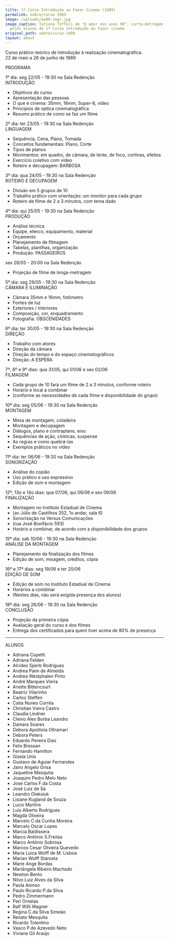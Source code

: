 ```yaml
---
title: 1º Curso Introdução ao Fazer Cinema (1989)
permalink: sobre/curso-1989
image: /uploads/aa90-imgr.jpg
image_caption: Tatiana Toffoli em "O amor nos anos 90", curta-metragem realizado
  pelos alunos do 1º Curso Introdução ao fazer cinema
original_path: sobre/curso-1989
layout: about
---
```

Curso prático-teórico de introdução à realização cinematográfica.\
22 de maio a 26 de junho de 1989

PROGRAMA

1º dia: seg 22/05 - 19:30 na Sala Redenção\
INTRODUÇÃO

* Objetivos do curso
* Apresentação das pessoas
* O que é cinema: 35mm, 16mm, Super-8, vídeo
* Princípios de optica cinematográfica
* Resumo prático de como se faz um filme

2º dia: ter 23/05 - 19:30 na Sala Redenção\
LINGUAGEM

* Sequência, Cena, Plano, Tomada
* Conceitos fundamentais: Plano, Corte
* Tipos de planos
* Movimentos: em quadro, de câmara, de lente, de foco, cortinas, efeitos
* Exercício coletivo com vídeo
* Roteiro e decupagem: BARBOSA

3º dia: qua 24/05 - 19:30 na Sala Redenção\
ROTEIRO E DECUPAGEM

* Divisão em 5 grupos de 10
* Trabalho prático com orientação: um monitor para cada grupo
* Roteiro de filme de 2 a 3 minutos, com tema dado

4º dia: qui 25/05 - 19:30 na Sala Redenção\
PRODUÇÃO

* Análise técnica
* Equipe, elenco, equipamento, material
* Orçamento
* Planejamento de filmagem
* Tabelas, planilhas, organização
* Produção: PASSAGEIROS

sex 26/05 - 20:00 na Sala Redenção

* Projeção de filme de longa-metragem

5º dia: seg 29/05 - 19:30 na Sala Redenção\
CÂMARA E ILUMINAÇÃO

* Câmara 35mm e 16mm, fotômetro
* Fontes de luz
* Exteriores / interiores
* Composição, cor, enquadramento
* Fotografia: OBSCENIDADES

6º dia: ter 30/05 - 19:30 na Sala Redenção\
DIREÇÃO

* Trabalho com atores
* Direção da câmara
* Direção do tempo e do espaço cinematográficos
* Direção: A ESPERA

7º, 8º e 9º dias: qua 31/05, qui 01/06 e sex 02/06\
FILMAGEM

* Cada grupo de 10 fará um filme de 2 a 3 minutos, conforme roteiro
* Horário e local a combinar
* (conforme as necessidades de cada filme e disponibilidade do grupo)

10º dia: seg 05/06 - 19:30 na Sala Redenção\
MONTAGEM

* Mesa de montagem, coladeira
* Montagem e decupagem
* Diálogos, plano e contraplano, eixo
* Sequências de ação, cômicas, suspense
* As regras e como quebrá-las
* Exemplos práticos no vídeo

11º dia: ter 06/06 - 19:30 na Sala Redenção\
SONORIZAÇÃO

* Análise do copião
* Uso prático e uso expressivo
* Edição de som e montagem

12º, 13o e 14o dias: qua 07/06, qui 08/06 e sex 09/06\
FINALIZAÇÃO

* Montagem no Instituto Estadual de Cinema
* (av Júlio de Castilhos 352, 1o andar, sala 6)
* Sonorização na Versus Comunicações
* (rua José Bonifácio 593)
* Horário a combinar, de acordo com a disponibilidade dos grupos

15º dia: sab 10/06 - 19:30 na Sala Redenção\
ANÁLISE DA MONTAGEM

* Planejamento da finalização dos filmes
* Edição de som, mixagem, créditos, cópia

16º e 17º dias: seg 19/06 e ter 20/06\
EDIÇÃO DE SOM

* Edição de som no Instituto Estadual de Cinema
* Horários a combinar
* (Nestes dias, não será exigida presença dos alunos)

18º dia: seg 26/06 - 19:30 na Sala Redenção\
CONCLUSÃO

* Projeção da primeira cópia
* Avaliação geral do curso e dos filmes
* Entrega dos certificados para quem tiver acima de 80% de presença

- - -

ALUNOS

* Adriana Copetti
* Adriana Felden
* Alcides Sperb Rodrigues
* Andrea Paim de Almeida
* Andrea Westphalen Pinto
* André Marques Vieira
* Anette Bittencourt
* Beatriz Vilarinho
* Carlos Steffen
* Catia Nunes Corrêa
* Christian Vieira Castro
* Claudia Lindner
* Clenio Alex Borba Leandro
* Dainara Soares
* Debora Apolônia Oltramari
* Debora Peters
* Eduardo Pereira Dias
* Felix Bressan
* Fernando Hamilton
* Gisela Unis
* Gustavo de Aguiar Fernandes
* Jairo Angelo Grisa
* Jaqueline Mesquita
* Joaquim Pedro Melo Neto
* Jose Carlos F.da Costa
* José Luiz de Sá
* Leandro Oleksiuk
* Lisiane Kugland de Souza
* Lucio Martins
* Luis Alberto Rodrigues
* Magda Oliveira
* Marcelo C.da Cunha Moreira
* Marcelo Oscar Lopes
* Marcia Baldissera
* Marco Antônio S.Freitas
* Marco Antônio Sobrosa
* Marcos Cesar Oliveira Quevedo
* Maria Luiza Wolff de M. Lisboa
* Marian Wolff Starosta
* Marie Ange Bordas
* Mariângela Ribeiro Machado
* Newton Bento
* Nilvo Luiz Alves da Silva
* Paula Alonso
* Paulo Ricardo P.da Silva
* Pedro Zimmermann
* Peri Ornelas
* Ralf Willi Wagner
* Regina C.da Silva Simeäo
* Renato Mesquita
* Ricardo Tolentino
* Vasco P.de Azevedo Neto
* Viviane Gil Araújo